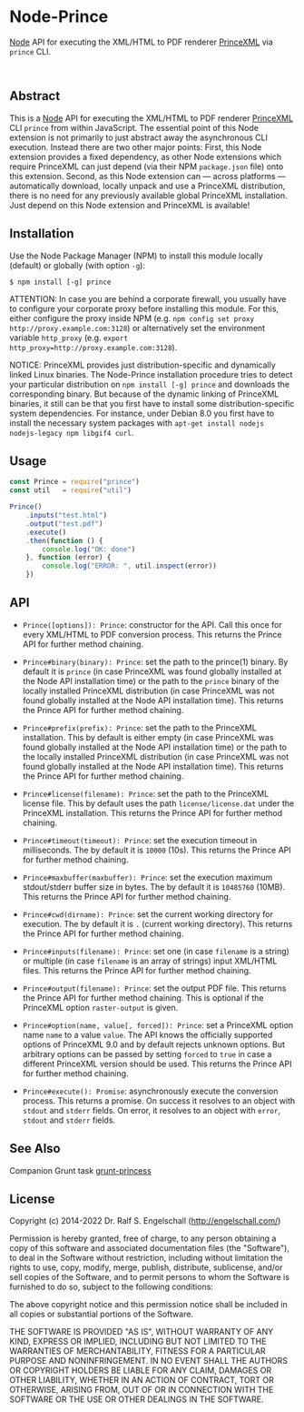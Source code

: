 
Node-Prince
===========

[Node](http://nodejs.org/) API for executing the XML/HTML to PDF renderer
[PrinceXML](http://www.princexml.com/) via `prince` CLI.

<p/>
<img src="https://nodei.co/npm/prince.png?downloads=true&stars=true" alt=""/>

<p/>
<img src="https://david-dm.org/rse/node-prince.png" alt=""/>

Abstract
--------

This is a [Node](http://nodejs.org/) API for executing the
XML/HTML to PDF renderer [PrinceXML](http://www.princexml.com/) CLI `prince` from within
JavaScript. The essential point of this Node extension is not primarily
to just abstract away the asynchronous CLI execution. Instead there
are two other major points: First, this Node extension provides a
fixed dependency, as other Node extensions which require PrinceXML can
just depend (via their NPM `package.json` file) onto this extension.
Second, as this Node extension can &mdash; across platforms &mdash;
automatically download, locally unpack and use a PrinceXML distribution,
there is no need for any previously available global PrinceXML
installation. Just depend on this Node extension and PrinceXML is
available!

Installation
------------

Use the Node Package Manager (NPM) to install this module
locally (default) or globally (with option `-g`):

    $ npm install [-g] prince

ATTENTION: In case you are behind a corporate firewall, you usually
have to configure your corporate proxy before installing this module.
For this, either configure the proxy inside NPM (e.g. `npm config set proxy http://proxy.example.com:3128`)
or alternatively set the environment variable `http_proxy` (e.g. `export http_proxy=http://proxy.example.com:3128`).

NOTICE: PrinceXML provides just distribution-specific and dynamically
linked Linux binaries. The Node-Prince installation procedure tries to
detect your particular distribution on `npm install [-g] prince` and
downloads the corresponding binary. But because of the dynamic linking
of PrinceXML binaries, it still can be that you first have to install
some distribution-specific system dependencies. For instance, under
Debian 8.0 you first have to install the necessary system packages with
`apt-get install nodejs nodejs-legacy npm libgif4 curl`.

Usage
-----

```js
const Prince = require("prince")
const util   = require("util")

Prince()
    .inputs("test.html")
    .output("test.pdf")
    .execute()
    .then(function () {
        console.log("OK: done")
    }, function (error) {
        console.log("ERROR: ", util.inspect(error))
    })
```

API
---

- `Prince([options]): Prince`: constructor for the API. Call this once
  for every XML/HTML to PDF conversion process.
  This returns the Prince API for further method chaining.

- `Prince#binary(binary): Prince`: set the path to the prince(1) binary.
  By default it is `prince` (in case PrinceXML was found globally
  installed at the Node API installation time) or the path to the
  `prince` binary of the locally installed PrinceXML distribution (in
  case PrinceXML was not found globally installed at the Node API
  installation time).
  This returns the Prince API for further method chaining.

- `Prince#prefix(prefix): Prince`: set the path to the PrinceXML
  installation. This by default is either empty
  (in case PrinceXML was found globally
  installed at the Node API installation time) or the path to the
  locally installed PrinceXML distribution (in case PrinceXML was not
  found globally installed at the Node API installation time).
  This returns the Prince API for further method chaining.

- `Prince#license(filename): Prince`: set the path to the PrinceXML
  license file. This by default uses the path `license/license.dat`
  under the PrinceXML installation.
  This returns the Prince API for further method chaining.

- `Prince#timeout(timeout): Prince`: set the execution timeout in milliseconds.
  The by default it is `10000` (10s).
  This returns the Prince API for further method chaining.

- `Prince#maxbuffer(maxbuffer): Prince`: set the execution maximum stdout/stderr buffer size in bytes.
  The by default it is `10485760` (10MB).
  This returns the Prince API for further method chaining.

- `Prince#cwd(dirname): Prince`: set the current working directory for execution.
  The by default it is `.` (current working directory).
  This returns the Prince API for further method chaining.

- `Prince#inputs(filename): Prince`: set one (in case `filename` is a string)
   or multiple (in case `filename` is an array of strings) input XML/HTML files.
  This returns the Prince API for further method chaining.

- `Prince#output(filename): Prince`: set the output PDF file.
  This returns the Prince API for further method chaining.
  This is optional if the PrinceXML option `raster-output` is given.

- `Prince#option(name, value[, forced]): Prince`: set a PrinceXML option
  name `name` to a value `value`. The API knows the officially supported
  options of PrinceXML 9.0 and by default rejects unknown options.
  But arbitrary options can be passed by setting `forced` to `true`
  in case a different PrinceXML version should be used. This returns
  the Prince API for further method chaining.

- `Prince#execute(): Promise`: asynchronously execute the conversion
  process. This returns a promise. On success it resolves to
  an object with `stdout` and `stderr` fields. On error, it
  resolves to an object with `error`, ` stdout` and `stderr` fields.

See Also
--------

Companion Grunt task [grunt-princess](https://github.com/rse/grunt-princess)

License
-------

Copyright (c) 2014-2022 Dr. Ralf S. Engelschall (http://engelschall.com/)

Permission is hereby granted, free of charge, to any person obtaining
a copy of this software and associated documentation files (the
"Software"), to deal in the Software without restriction, including
without limitation the rights to use, copy, modify, merge, publish,
distribute, sublicense, and/or sell copies of the Software, and to
permit persons to whom the Software is furnished to do so, subject to
the following conditions:

The above copyright notice and this permission notice shall be included
in all copies or substantial portions of the Software.

THE SOFTWARE IS PROVIDED "AS IS", WITHOUT WARRANTY OF ANY KIND,
EXPRESS OR IMPLIED, INCLUDING BUT NOT LIMITED TO THE WARRANTIES OF
MERCHANTABILITY, FITNESS FOR A PARTICULAR PURPOSE AND NONINFRINGEMENT.
IN NO EVENT SHALL THE AUTHORS OR COPYRIGHT HOLDERS BE LIABLE FOR ANY
CLAIM, DAMAGES OR OTHER LIABILITY, WHETHER IN AN ACTION OF CONTRACT,
TORT OR OTHERWISE, ARISING FROM, OUT OF OR IN CONNECTION WITH THE
SOFTWARE OR THE USE OR OTHER DEALINGS IN THE SOFTWARE.

